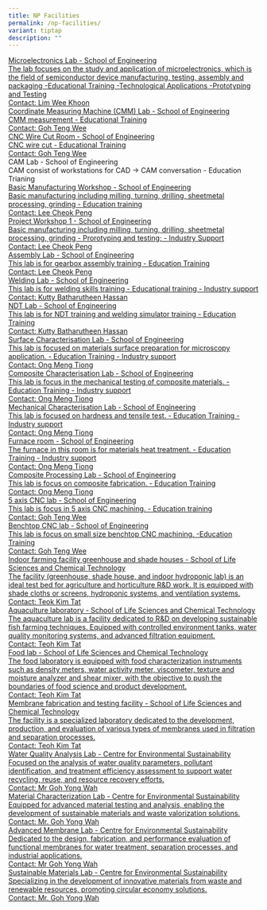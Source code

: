 ```yaml
---
title: NP Facilities
permalink: /np-facilities/
variant: tiptap
description: ""
---
```

<p></p>
<p></p>
<div class="isomer-card-grid"><a rel="noopener noreferrer nofollow" href="Mailto:lim_wee_khoon@np.edu.sg" class="isomer-card"><div class="isomer-card-body"><div class="isomer-card-title">Microelectronics Lab - School of Engineering</div><div class="isomer-card-description">The lab focuses on the study and application of microelectronics, which is the field of semiconductor device manufacturing, testing, assembly and packaging -Educational Training -Technological Applications -Prototyping and Testing</div><div class="isomer-card-link">Contact: Lim Wee Khoon</div></div></a>
<a rel="noopener noreferrer nofollow" href="Mailto:goh_teng_wee@np.edu.sg" class="isomer-card">
<div class="isomer-card-body">
<div class="isomer-card-title">Coordinate Measuring Machine (CMM) Lab - School of Engineering</div>
<div class="isomer-card-description">CMM measurement - Educational Training</div>
<div class="isomer-card-link">Contact: Goh Teng Wee</div>
</div>
</a><a rel="noopener noreferrer nofollow" href="Mailto:goh_teng_wee@np.edu.sg" class="isomer-card"><div class="isomer-card-body"><div class="isomer-card-title">CNC Wire Cut Room - School of Engineering</div><div class="isomer-card-description">CNC wire cut - Educational Training</div><div class="isomer-card-link">Contact: Goh Teng Wee</div></div></a>
<div class="isomer-card">
<div class="isomer-card-body">
<div class="isomer-card-title">CAM Lab - School of Engineering</div>
<div class="isomer-card-description">CAM consist of workstations for CAD -&gt; CAM conversation - Education
Trianing</div>
</div>
</div><a rel="noopener noreferrer nofollow" href="Mailto:lee_cheok_peng@np.edu.sg" class="isomer-card"><div class="isomer-card-body"><div class="isomer-card-title">Basic Manufacturing Workshop - School of Engineering</div><div class="isomer-card-description">Basic manufacturing including milling, turning, drilling, sheetmetal processing, grinding - Education training</div><div class="isomer-card-link">Contact: Lee Cheok Peng</div></div></a>
<a rel="noopener noreferrer nofollow" href="Mailto:lee_cheok_peng@np.edu.sg" class="isomer-card">
<div class="isomer-card-body">
<div class="isomer-card-title">Project Workshop 1 - School of Engineering</div>
<div class="isomer-card-description">Basic manufacturing including milling, turning, drilling, sheetmetal processing,
grinding - Prorotyping and testing; - Industry Support</div>
<div class="isomer-card-link">Contact: Lee Cheok Peng</div>
</div>
</a><a rel="noopener noreferrer nofollow" href="Mailto:lee_cheok_peng@np.edu.sg" class="isomer-card"><div class="isomer-card-body"><div class="isomer-card-title">Assembly Lab - School of Engineering</div><div class="isomer-card-description">This lab is for gearbox assembly training - Education Training</div><div class="isomer-card-link">Contact: Lee Cheok Peng</div></div></a>
<a rel="noopener noreferrer nofollow" href="Mailto:bbh@np.edu.sg" class="isomer-card">
<div class="isomer-card-body">
<div class="isomer-card-title">Welding Lab - School of Engineering</div>
<div class="isomer-card-description">This lab is for welding skills training - Educational training - Industry
support</div>
<div class="isomer-card-link">Contact: Kutty Batharutheen Hassan</div>
</div>
</a><a rel="noopener noreferrer nofollow" href="Mailto:bbh@np.edu.sg" class="isomer-card"><div class="isomer-card-body"><div class="isomer-card-title">NDT Lab - School of Engineering</div><div class="isomer-card-description">This lab is for NDT training and welding simulator training - Education Training</div><div class="isomer-card-link">Contact: Kutty Batharutheen Hassan</div></div></a>
<a rel="noopener noreferrer nofollow" href="Mailto:ong_meng_tiong@np.edu.sg" class="isomer-card">
<div class="isomer-card-body">
<div class="isomer-card-title">Surface Characterisation Lab - School of Engineering</div>
<div class="isomer-card-description">This lab is focused on materials surface preparation for microscopy application.
- Education Training - Industry support</div>
<div class="isomer-card-link">Contact: Ong Meng Tiong</div>
</div>
</a><a rel="noopener noreferrer nofollow" href="Mailto:ong_meng_tiong@np.edu.sg" class="isomer-card"><div class="isomer-card-body"><div class="isomer-card-title">Composite Characterisation Lab - School of Engineering</div><div class="isomer-card-description">This lab is focus in the mechanical testing of composite materials. - Education Training - Industry support</div><div class="isomer-card-link">Contact: Ong Meng Tiong</div></div></a>
<a rel="noopener noreferrer nofollow" href="Mailto:ong_meng_tiong@np.edu.sg" class="isomer-card">
<div class="isomer-card-body">
<div class="isomer-card-title">Mechanical Characterisation Lab - School of Engineering</div>
<div class="isomer-card-description">This lab is focused on hardness and tensile test. - Education Training
- Industry support</div>
<div class="isomer-card-link">Contact: Ong Meng Tiong</div>
</div>
</a><a rel="noopener noreferrer nofollow" href="Mailto:ong_meng_tiong@np.edu.sg" class="isomer-card"><div class="isomer-card-body"><div class="isomer-card-title">Furnace room - School of Engineering</div><div class="isomer-card-description">The furnace in this room is for materials heat treatment. - Education Training - Industry support</div><div class="isomer-card-link">Contact: Ong Meng Tiong</div></div></a>
<a rel="noopener noreferrer nofollow" href="Mailto:ong_meng_tiong@np.edu.sg" class="isomer-card">
<div class="isomer-card-body">
<div class="isomer-card-title">Composite Processing Lab - School of Engineering</div>
<div class="isomer-card-description">This lab is focus on composite fabrication. - Education Training</div>
<div class="isomer-card-link">Contact: Ong Meng Tiong</div>
</div>
</a><a rel="noopener noreferrer nofollow" href="Mailto:goh_teng_wee@np.edu.sg" class="isomer-card"><div class="isomer-card-body"><div class="isomer-card-title">5 axis CNC lab - School of Engineering</div><div class="isomer-card-description">This lab is focus in 5 axis CNC machining. - Education training</div><div class="isomer-card-link">Contact: Goh Teng Wee</div></div></a>
<a rel="noopener noreferrer nofollow" href="Mailto:goh_teng_wee@np.edu.sg" class="isomer-card">
<div class="isomer-card-body">
<div class="isomer-card-title">Benchtop CNC lab - School of Engineering</div>
<div class="isomer-card-description">This lab is focus on small size benchtop CNC machining. -Education Training</div>
<div class="isomer-card-link">Contact: Goh Teng Wee</div>
</div>
</a>
</div>
<div class="isomer-card-grid"><a rel="noopener noreferrer nofollow" href="Mailto:Teoh_Kim_Tat@np.edu.sg" class="isomer-card"><div class="isomer-card-body"><div class="isomer-card-title">Indoor farming facility greenhouse and shade houses - School of Life Sciences and Chemical Technology</div><div class="isomer-card-description">The facility (greenhouse, shade house, and indoor hydroponic lab) is an ideal test bed for agriculture and horticulture R&amp;D work. It is equipped with shade cloths or screens, hydroponic systems, and ventilation systems.</div><div class="isomer-card-link">Contact: Teok Kim Tat</div></div></a>
<a rel="noopener noreferrer nofollow" href="Mailto:Teoh_Kim_Tat@np.edu.sg" class="isomer-card">
<div class="isomer-card-body">
<div class="isomer-card-title">Aquaculture laboratory - School of Life Sciences and Chemical Technology</div>
<div class="isomer-card-description">The aquaculture lab is a facility dedicated to R&amp;D on developing sustainable
fish farming techniques. Equipped with controlled environment tanks, water
quality monitoring systems, and advanced filtration equipment.</div>
<div class="isomer-card-link">Contact: Teoh Kim Tat</div>
</div>
</a><a rel="noopener noreferrer nofollow" href="Mailto:Teoh_Kim_Tat@np.edu.sg" class="isomer-card"><div class="isomer-card-body"><div class="isomer-card-title">Food lab - School of Life Sciences and Chemical Technology</div><div class="isomer-card-description">The food laboratory is equipped with food characterization instruments such as density meters, water activity meter, viscometer, texture and moisture analyzer and shear mixer, with the objective to push the boundaries of food science and product development.</div><div class="isomer-card-link">Contact: Teoh Kim Tat</div></div></a>
<a rel="noopener noreferrer nofollow" href="Mailto:Teoh_Kim_Tat@np.edu.sg" class="isomer-card">
<div class="isomer-card-body">
<div class="isomer-card-title">Membrane fabrication and testing facility - School of Life Sciences and
Chemical Technology</div>
<div class="isomer-card-description">The facility is a specialized laboratory dedicated to the development,
production, and evaluation of various types of membranes used in filtration
and separation processes.</div>
<div class="isomer-card-link">Contact: Teoh Kim Tat</div>
</div>
</a><a rel="noopener noreferrer nofollow" href="Mailto:Goh_Yong_Wah@np.edu.sg" class="isomer-card"><div class="isomer-card-body"><div class="isomer-card-title">Water Quality Analysis Lab - Centre for Environmental Sustainability</div><div class="isomer-card-description">Focused on the analysis of water quality parameters, pollutant identification, and treatment efficiency assessment to support water recycling, reuse, and resource recovery efforts.</div><div class="isomer-card-link">Contact: Mr Goh Yong Wah</div></div></a>
<a rel="noopener noreferrer nofollow" href="Mailto:Goh_Yong_Wah@np.edu.sg" class="isomer-card">
<div class="isomer-card-body">
<div class="isomer-card-title">Material Characterization Lab - Centre for Environmental Sustainability</div>
<div class="isomer-card-description">Equipped for advanced material testing and analysis, enabling the development
of sustainable materials and waste valorization solutions.</div>
<div class="isomer-card-link">Contact: Mr. Goh Yong Wah</div>
</div>
</a><a rel="noopener noreferrer nofollow" href="Mailto:Goh_Yong_Wah@np.edu.sg" class="isomer-card"><div class="isomer-card-body"><div class="isomer-card-title">Advanced Membrane Lab - Centre for Environmental Sustainability</div><div class="isomer-card-description">Dedicated to the design, fabrication, and performance evaluation of functional membranes for water treatment, separation processes, and industrial applications.</div><div class="isomer-card-link">Contact: Mr Goh Yong Wah</div></div></a>
<a rel="noopener noreferrer nofollow" href="Mailto:Goh_Yong_Wah@np.edu.sg" class="isomer-card">
<div class="isomer-card-body">
<div class="isomer-card-title">Sustainable Materials Lab - Centre for Environmental Sustainability</div>
<div class="isomer-card-description">Specializing in the development of innovative materials from waste and
renewable resources, promoting circular economy solutions.</div>
<div class="isomer-card-link">Contact: Mr. Goh Yong Wah</div>
</div>
</a>
</div>
<p></p>